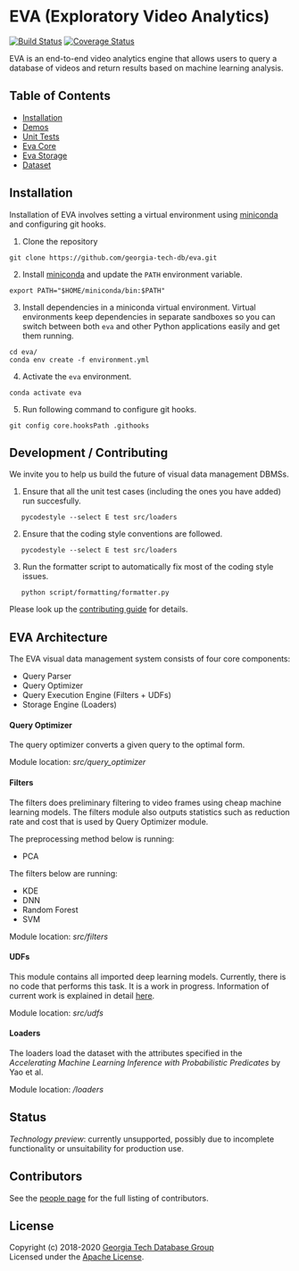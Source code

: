 # EVA (Exploratory Video Analytics)

[![Build Status](https://travis-ci.org/georgia-tech-db/Eva.svg?branch=master)](https://travis-ci.com/georgia-tech-db/Eva)
[![Coverage Status](https://coveralls.io/repos/github/georgia-tech-db/Eva/badge.svg?branch=master)](https://coveralls.io/github/georgia-tech-db/Eva?branch=master)

EVA is an end-to-end video analytics engine that allows users to query a database of videos and return results based on machine learning analysis. 

## Table of Contents
* [Installation](#installation)
* [Demos](#demos)
* [Unit Tests](#unit-tests)
* [Eva Core](#eva-core)
* [Eva Storage](#eva-storage)
* [Dataset](#dataset) 


## Installation

Installation of EVA involves setting a virtual environment using [miniconda](https://conda.io/projects/conda/en/latest/user-guide/install/index.html) and configuring git hooks.

1. Clone the repository
```shell
git clone https://github.com/georgia-tech-db/eva.git
```

2. Install [miniconda](https://conda.io/projects/conda/en/latest/user-guide/install/index.html) and update the `PATH` environment variable.
```shell
export PATH="$HOME/miniconda/bin:$PATH" 
```

3. Install dependencies in a miniconda virtual environment. Virtual environments keep dependencies in separate sandboxes so you can switch between both `eva` and other Python applications easily and get them running.
```shell
cd eva/
conda env create -f environment.yml
```

4. Activate the `eva` environment.
```shell
conda activate eva
```

5. Run following command to configure git hooks.
```shell
git config core.hooksPath .githooks
```

## Development / Contributing

We invite you to help us build the future of visual data management DBMSs.

1. Ensure that all the unit test cases (including the ones you have added) run succesfully.

```shell
   pycodestyle --select E test src/loaders
``` 

2. Ensure that the coding style conventions are followed.

```shell
   pycodestyle --select E test src/loaders
``` 

3. Run the formatter script to automatically fix most of the coding style issues.

```shell
   python script/formatting/formatter.py
```

Please look up the [contributing guide](https://github.com/georgia-tech-db/eva/blob/master/CONTRIBUTING.md#development) for details.

## EVA Architecture 

The EVA visual data management system consists of four core components:

* Query Parser
* Query Optimizer
* Query Execution Engine (Filters + UDFs)
* Storage Engine (Loaders)

#### Query Optimizer
The query optimizer converts a given query to the optimal form. 

Module location: *src/query_optimizer*

#### Filters
The filters does preliminary filtering to video frames using cheap machine learning models.
The filters module also outputs statistics such as reduction rate and cost that is used by Query Optimizer module.

The preprocessing method below is running:
* PCA

The filters below are running:
* KDE
* DNN
* Random Forest
* SVM

Module location: *src/filters*

#### UDFs
This module contains all imported deep learning models. Currently, there is no code that performs this task. It is a work in progress.
Information of current work is explained in detail [here](src/udfs/README.md).

Module location: *src/udfs*

#### Loaders
The loaders load the dataset with the attributes specified in the *Accelerating Machine Learning Inference with Probabilistic Predicates* by Yao et al.

Module location: */loaders*

## Status

_Technology preview_: currently unsupported, possibly due to incomplete functionality or unsuitability for production use.

## Contributors

See the [people page](https://github.com/georgia-tech-db/eva/graphs/contributors) for the full listing of contributors.

## License

Copyright (c) 2018-2020 [Georgia Tech Database Group](http://db.cc.gatech.edu/)  
Licensed under the [Apache License](LICENSE).
